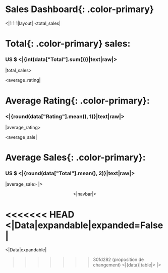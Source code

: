 # Sales **Dashboard**{: .color-primary}

<|1 1 1|layout|
<total_sales|
# **Total**{: .color-primary} sales:
### US $ <|{int(data["Total"].sum())}|text|raw|>
|total_sales>

<average_rating|
# Average **Rating**{: .color-primary}:
### <|{round(data["Rating"].mean(), 1)}|text|raw|>
|average_rating>

<average_sale|
# Average **Sales**{: .color-primary}:
### US $ <|{round(data["Total"].mean(), 2)}|text|raw|>
|average_sale>
|>

<center>
<|navbar|>
</center>

<<<<<<< HEAD
<|Data|expandable|expanded=False|
=======
<|Data|expandable|
>>>>>>> 30fd282 (proposition de changement)
<|{data}|table|>
|>